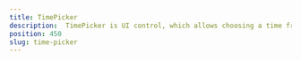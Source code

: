 ```yaml
---
title: TimePicker
description:  TimePicker is UI control, which allows choosing a time from a ready-to-use dialog. The time for the component can be set or get via its corresponding section of the control(for hour, minutes and AM/PM). In the example is demonstrated, how to set up, time range via its minHour and maxHour properties.
position: 450
slug: time-picker
---
```

